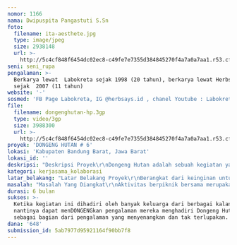 ```yaml
---
nomor: 1166
nama: Dwipuspita Pangastuti S.Sn
foto:
  filename: ita-aesthete.jpg
  type: image/jpeg
  size: 2938148
  url: >-
    http://5c4cf848f6454dc02ec8-c49fe7e7355d384845270f4a7a0a7aa1.r53.cf2.rackcdn.com/ed8c452e-ce58-4c20-ad63-e174843b8e5d/ita-aesthete.jpg
seni: seni_rupa
pengalaman: >-
  Berkarya lewat  Labokreta sejak 1998 (20 tahun), berkarya lewat Herbsays 
  sejak  2007 (11 tahun)
website: '-'
sosmed: 'FB Page Labokreta, IG @herbsays.id , chanel Youtube : Labokreta'
file:
  filename: dongenghutan-hp.3gp
  type: video/3gp
  size: 3988300
  url: >-
    http://5c4cf848f6454dc02ec8-c49fe7e7355d384845270f4a7a0a7aa1.r53.cf2.rackcdn.com/def47322-02d4-40c0-b8b6-bb0603a2c7be/dongenghutan-hp.3gp
proyek: 'DONGENG HUTAN # 6'
lokasi: 'Kabupaten Bandung Barat, Jawa Barat'
lokasi_id: ''
deskripsi: "Deskripsi Proyek\r\nDongeng Hutan adalah sebuah kegiatan yang bertujuan untuk mengembalikan kebersamaan dan kebahagiaan keluarga lewat aktivitas berpiknik di Hutan.\r\nPiknik di hutan sambil menggelar tikar dan menikmati bekal, dikelilingi pohon-pohon besar ditemani semilir angin sepoi sepoi,daun daun berjatuhan sambil menyaksikan berbagai pertunjukan menarik.\r\nBerpegang pada konsep Keterlibatan Pemirsa, Dongeng Hutan digelar dengan memanfaatkan lingkungan (hutan) sebagai bagian penting untuk memancing imajinasi dalam menyampaikan kisah-kisah tentang budaya, alam, manusia, hewan dan tumbuhan. Pemirsa  yang duduk diantara pepohonan diajak menikmati berbagai pertunjukan para pelaku seni yang secara atraktif dan interaktif  bergerak diantara panggung, pohon dan penonton. \r\nMendengarkan dongeng tidak menjadi aktivitas satu arah karena penonton diajak terlibat langsung, bergerak, bernyanyi dan merasakan elemen-elemen alam dalam kisah yang disampaikan, secara langsung."
kategori: kerjasama_kolaborasi
latar_belakang: "Latar Belakang Proyek\r\nBerangkat dari keinginan untuk memfasilitasi kebutuhan untuk berkumpul bersama dalam keluarga, kami merancang Dongeng Hutan.  Latar belakang Pengajuan proyek ini salahsatunya adalah keinginan kami untuk membuat Dongeng Hutan kali ini agar lebih menyenangkan, lebih baik, lebih berwarna dan dapat menjangkau lebih banyak orang dari lebih banyak berbagai kalangan.  Sudah kami selenggarakan sebanyak 5 kali dengan tema yang berbeda.  \r\nTema kali ini “Merayakan Ibu” sebagai sebuah  apresiasi pada sosok prempuan bernama IBU.   Dalam Dongeng Hutan kali ini bentuk apresiasi tersebut menjadi “pesan” dan semangat yang akan disampaikan di setiap bagian dari acara yang ditampilkan.  \r\n\r\nKami merancang dan mengkurasi seluruh pertunjukan serta kolaborasi tenant (Warung hutan, Salon hutan dan Pasar hutan) yang akan ditampilkan pada Dongeng Hutan #6.\r\nPengunjung diharapkan dapat menerima pesan ini lewat kebersamaan dalam sebuah acara piknik keluarga. \r\n"
masalah: "Masalah Yang Diangkat\r\nAktivitas berpiknik bersama merupakan kegiatan yang cukup langka dilakukan di perkotaan.  Hal ini dikarenakan tingginya intensitas kesibukan masing - masing anggota keluarga, juga kurangnya fasilitas ruang terbuka publik di perkotaan.  Diharapkan dengan aktivitas ini kebersamaan antar keluarga dapat terjalin lebih baik dengan cara yang menyenangkan.\r\n"
durasi: 6 bulan
sukses: >-
  Ketika kegiatan ini dihadiri oleh banyak keluarga dari berbagai kalangan yang
  nantinya dapat menDONGENGkan pengalaman mereka menghadiri Dongeng Hutan
  sebagai bagian dari pengalaman yang menyenangkan dan tak terlupakan.
dana: '648'
submission_id: 5ab7977d95921164f90bb7f8
---
```

